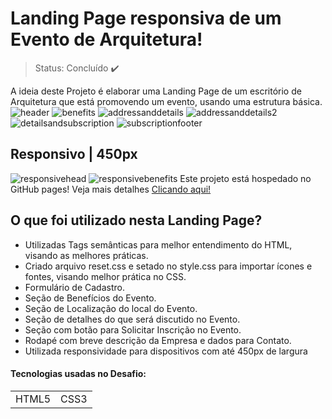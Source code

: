 # Landing Page responsiva de um Evento de Arquitetura!
>Status: Concluído :heavy_check_mark:
>
A ideia deste Projeto é elaborar uma Landing Page de um escritório de Arquitetura que está promovendo um evento, usando uma estrutura básica.
![header](https://github.com/lucastompsonl/Landing-Page-InDecor/assets/40512508/9aff4d93-3076-4068-9a53-e79e7a8571ca)
![benefits](https://github.com/lucastompsonl/Landing-Page-InDecor/assets/40512508/173ce183-11aa-4563-a144-367948bfc736)
![addressanddetails](https://github.com/lucastompsonl/Landing-Page-InDecor/assets/40512508/f2990f22-465d-4551-b3c4-3fea94c44da5)
![addressanddetails2](https://github.com/lucastompsonl/Landing-Page-InDecor/assets/40512508/3a0432cb-b1d5-4dd5-b033-203706c72e91)
![detailsandsubscription](https://github.com/lucastompsonl/Landing-Page-InDecor/assets/40512508/d2a5fded-deca-472f-85ed-d85ccc5f99d4)
![subscriptionfooter](https://github.com/lucastompsonl/Landing-Page-InDecor/assets/40512508/f6bb2e72-d2b8-408b-a752-b6ffa3c2d7ea)

<h2>Responsivo | 450px </h2>

![responsivehead](https://github.com/lucastompsonl/Landing-Page-InDecor/assets/40512508/30506737-4b2c-4e12-b6a9-d59c6ad6f099)
![responsivebenefits](https://github.com/lucastompsonl/Landing-Page-InDecor/assets/40512508/0f09443b-e029-4b76-b677-6779ee1c58a5)
Este projeto está hospedado no GitHub pages! Veja mais detalhes [Clicando aqui!](https://lucastompsonl.github.io/Landing-Page-InDecor/)
<h2>O que foi utilizado nesta Landing Page?</h2>
<ul>
 <li>Utilizadas Tags semânticas para melhor entendimento do HTML, visando as melhores práticas.</li>
 <li>Criado arquivo reset.css e setado no style.css para importar ícones e fontes, visando melhor prática no CSS.</li>
 <li>Formulário de Cadastro.</li>
 <li>Seção de Benefícios do Evento.</li>
 <li>Seção de Localização do local do Evento.</li>
 <li>Seção de detalhes do que será discutido no Evento.</li>
 <li>Seção com botão para Solicitar Inscrição no Evento.</li>
 <li>Rodapé com breve descrição da Empresa e dados para Contato.</li>
 <li>Utilizada responsividade para dispositivos com até 450px de largura</li>
</ul>
<h4>Tecnologias usadas no Desafio:</h4>

<table>
 <tr>
   <td>HTML5</td>
   <td>CSS3</td>
 </tr>
